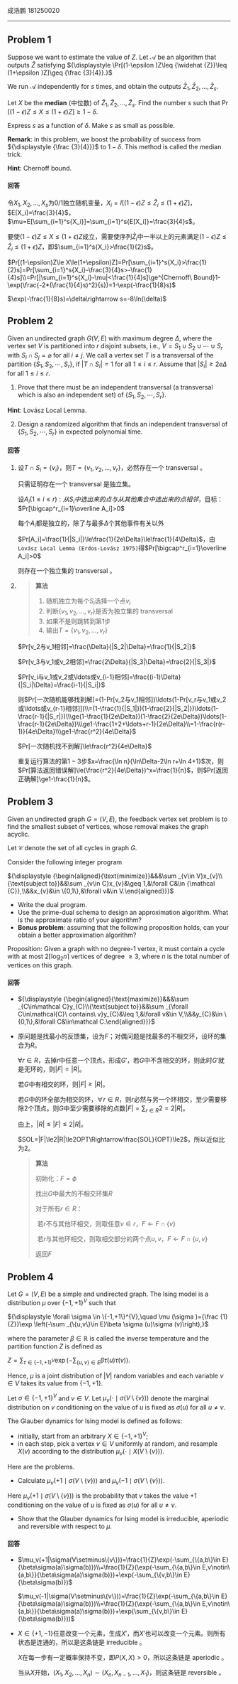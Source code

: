 成浩鹏 181250020

---

## Problem 1

Suppose we want to estimate the value of ${\displaystyle Z}$. Let ${\displaystyle {\mathcal {A}}}$ be an algorithm that outputs ${\displaystyle {\widehat {Z}}}$ satisfying ${\displaystyle \Pr[(1-\epsilon )Z\leq {\widehat {Z}}\leq (1+\epsilon )Z]\geq {\frac {3}{4}}.}$

We run ${\displaystyle {\mathcal {A}}}$ independently for ${\displaystyle s}$ times, and obtain the outputs ${\displaystyle {\widehat {Z}}_{1},{\widehat {Z}}_{2},\ldots ,{\widehat {Z}}_{s}}$.

Let ${\displaystyle X}$ be the **median** (中位数) of ${\displaystyle {\widehat {Z}}_{1},{\widehat {Z}}_{2},\ldots ,{\widehat {Z}}_{s}}$. Find the number ${\displaystyle s}$ such that ${\displaystyle \Pr[(1-\epsilon )Z\leq X\leq (1+\epsilon )Z]\geq 1-\delta .}$

Express ${\displaystyle s}$ as a function of ${\displaystyle \delta }$. Make ${\displaystyle s}$ as small as possible.

**Remark**: in this problem, we boost the probability of success from ${\displaystyle {\frac {3}{4}}}$ to ${\displaystyle 1-\delta }$. This method is called the median trick.

**Hint**: Chernoff bound.

#### 回答

令$X_1,X_2,\ldots,X_s$为$0/1$独立随机变量，$X_i=I[(1-\epsilon)Z\le\widehat Z_i\le(1+\epsilon)Z]$，$E[X_i]=\frac{3}{4}$，$\mu=E[\sum_{i=1}^s{X_i}]=\sum_{i=1}^s{E[X_i]}=\frac{3}{4}s$。

要使$(1-\epsilon)Z\le X\le(1+\epsilon)Z$成立，需要使序列$\widehat Z_i$中一半以上的元素满足$(1-\epsilon)Z\le\widehat Z_i\le(1+\epsilon)Z$，即$\sum_{i=1}^s{X_i}>\frac{1}{2}s$。

$Pr[(1-\epsilon)Z\le X\le(1+\epsilon)Z]=Pr[\sum_{i=1}^s{X_i}>\frac{1}{2}s]=Pr[\sum_{i=1}^s{X_i}-\frac{3}{4}s>-\frac{1}{4}s]\\=Pr[|\sum_{i=1}^s{X_i}-\mu|<\frac{1}{4}s]\ge^{Chernoff\ Bound}1-\exp(\frac{-2*(\frac{1}{4}s)^2}{s})=1-\exp(-\frac{1}{8}s)$

$\exp(-\frac{1}{8}s)=\delta\rightarrow s=-8\ln(\delta)$

## Problem 2

Given an undirected graph ${\displaystyle G(V,E)}$ with maximum degree ${\displaystyle \Delta }$, where the vertex set ${\displaystyle V}$ is partitioned into ${\displaystyle r}$ disjoint subsets, i.e., ${\displaystyle V=S_{1}\cup S_{2}\cup \cdots \cup S_{r}}$ with ${\displaystyle S_{i}\cap S_{j}=\varnothing }$ for all ${\displaystyle i\neq j}$. We call a vertex set ${\displaystyle T}$ is a transversal of the partition ${\displaystyle \{S_{1},S_{2},\cdots ,S_{r}\}}$, if ${\displaystyle |T\cap S_{i}|=1}$ for all ${\displaystyle 1\leq i\leq r}$. Assume that ${\displaystyle |S_{i}|\geq 2e\Delta }$ for all ${\displaystyle 1\leq i\leq r}$.

1. Prove that there must be an independent transversal (a transversal which is also an independent set) of ${\displaystyle \{S_{1},S_{2},\cdots ,S_{r}\}}$.

**Hint**: Lovász Local Lemma.

2. Design a randomized algorithm that finds an independent transversal of ${\displaystyle \{S_{1},S_{2},\cdots ,S_{r}\}}$ in expected polynomial time.

#### 回答

1. 设$T\cap S_i=\{v_i\}$，则$T=\{v_1,v_2,\ldots,v_r\}$，必然存在一个 transversal 。

   只需证明存在一个 transversal 是独立集。

   设$A_i(1\le i\le r):从S_i中选出来的点与从其他集合中选出来的点相邻$，目标：$Pr[\bigcap^r_{i=1}\overline A_i]>0$

   每个$A_i$都是独立的，除了与最多$\Delta$个其他事件有关以外

   $Pr[A_i]=\frac{1}{|S_i|}\le\frac{1}{2e\Delta}\le\frac{1}{4\Delta}$，由`Lovász Local Lemma (Erdos-Lovász 1975)`得$Pr[\bigcap^r_{i=1}\overline A_i]>0$

   则存在一个独立集的 transversal 。

2. >**算法**
   >
   >1. 随机独立为每个$S_i$选择一个点$v_i$
   >2. 判断$\{v_1,v_2,\ldots,v_r\}$是否为独立集的 transversal
   >3. 如果不是则跳转到第1步
   >4. 输出$T=\{v_1,v_2,\ldots,v_r\}$

   $Pr[v_2与v_1相邻]=\frac{\Delta}{|S_2|\Delta}=\frac{1}{|S_2|}$

   $Pr[v_3与v_1或v_2相邻]=\frac{2\Delta}{|S_3|\Delta}=\frac{2}{|S_3|}$

   $Pr[v_i与v_1或v_2或\ldots或v_{i-1}相邻]=\frac{(i-1)\Delta}{|S_i|\Delta}=\frac{i-1}{|S_i|}$

   则$Pr[一次随机能够找到解]=(1-Pr[v_2与v_1相邻])\ldots(1-Pr[v_r与v_1或v_2或\ldots或v_{r-1}相邻]])\\=(1-\frac{1}{|S_1|})(1-\frac{2}{|S_2|})\ldots(1-\frac{r-1}{|S_r|})\\\ge(1-\frac{1}{2e\Delta})(1-\frac{2}{2e\Delta})\ldots(1-\frac{r-1}{2e\Delta})\\\ge1-\frac{1+2+\ldots+r-1}{2e\Delta}\\=1-\frac{r(r-1)}{4e\Delta}\\\ge1-\frac{r^2}{4e\Delta}$

   $Pr[一次随机找不到解]\le\frac{r^2}{4e\Delta}$

   重复运行算法的第$1-3$步$x=\frac{\ln n}{\ln\Delta-2\ln r+\ln 4+1}$次，则$Pr[算法返回错误解]\le(\frac{r^2}{4e\Delta})^x=\frac{1}{n}$，则$Pr[返回正确解]\ge1-\frac{1}{n}$。

## Problem 3

Given an undirected graph ${\displaystyle G=(V,E)}$, the feedback vertex set problem is to find the smallest subset of vertices, whose removal makes the graph acyclic.

Let ${\displaystyle {\mathcal {C}}}$ denote the set of all cycles in graph ${\displaystyle G}$.

Consider the following integer program

${\displaystyle {\begin{aligned}{\text{minimize}}&&&\sum _{v\in V}x_{v}\\{\text{subject to}}&&\sum _{v\in C}x_{v}&\geq 1,&\forall C&\in {\mathcal {C}},\\&&x_{v}&\in \{0,1\},&\forall v&\in V.\end{aligned}}}$

- Write the dual program.
- Use the prime-dual schema to design an approximation algorithm. What is the approximate ratio of your algorithm?
- **Bonus problem**: assuming that the following proposition holds, can your obtain a better approximation algorithm?

Proposition: Given a graph with no degree-1 vertex, it must contain a cycle with at most ${\displaystyle 2\lceil \log _{2}n\rceil }$ vertices of degree ${\displaystyle \geq 3}$, where ${\displaystyle n}$ is the total number of vertices on this graph.

#### 回答

- ${\displaystyle {\begin{aligned}{\text{maximize}}&&&\sum _{C\in\mathcal C}y_{C}\\{\text{subject to}}&&\sum _{\forall C\in\mathcal{C}\ contains\ v}y_{C}&\leq 1,&\forall v&\in V,\\&&y_{C}&\in \{0,1\},&\forall C&\in\mathcal C.\end{aligned}}}$

- 原问题是找最小的反馈集，设为$F$；对偶问题是找最多的不相交环，设环的集合为$R$。

  $\forall r\in R$，去掉$r$中任意一个顶点，形成$G'$，若$G$中不含相交的环，则此时$G'$就是无环的，则$|F|=|R|$。

  若$G$中有相交的环，则$|F|\ge|R|$。

  若$G$中的环全部为相交的环，$\forall r\in R$，则$r$必然与另一个环相交，至少需要移除$2$个顶点。则$G$中至少需要移除的点数$|F|=\sum_{r\in R}2=2|R|$。

  由上，$|R|\le|F|\le2|R|$。

  $SOL=|F|\le2|R|\le2OPT\Rightarrow\frac{SOL}{OPT}\le2$，所以近似比为$2$。

  >**算法**
  >
  >初始化：$F = \phi$
  >
  >找出$G$中最大的不相交环集$R$
  >
  >对于所有$r\in R$：
  >
  >​	若$r$不与其他环相交，则取任意$v\in r$，$F \leftarrow F \cap \{v\}$
  >
  >​	若$r$与其他环相交，则取相交部分的两个点$u,v$，$F \leftarrow F \cap \{u,v\}$
  >
  >返回$F$

## Problem 4

Let ${\displaystyle G=(V,E)}$ be a simple and undirected graph. The Ising model is a distribution ${\displaystyle \mu }$ over ${\displaystyle \{-1,+1\}^{V}}$ such that

${\displaystyle \forall \sigma \in \{-1,+1\}^{V},\quad \mu (\sigma )={\frac {1}{Z}}\exp \left(-\sum _{\{u,v\}\in E}\beta \sigma (u)\sigma (v)\right),}$

where the parameter ${\displaystyle \beta \in \mathbb {R} }$ is called the inverse temperature and the partition function ${\displaystyle Z}$ is defined as

${\displaystyle Z=\sum _{\tau \in \{-1,+1\}^{V}}\exp \left(-\sum _{\{u,v\}\in E}\beta \tau (u)\tau (v)\right).}$

Hence, ${\displaystyle \mu }$ is a joint distribution of ${\displaystyle |V|}$ random variables and each variable ${\displaystyle v\in V}$ takes its value from ${\displaystyle \{-1,+1\}}$.

Let ${\displaystyle \sigma \in \{-1,+1\}^{V}}$ and ${\displaystyle v\in V}$. Let ${\displaystyle \mu _{v}(\cdot \mid \sigma (V\setminus \{v\}))}$ denote the marginal distribution on ${\displaystyle v}$ conditioning on the value of ${\displaystyle u}$ is fixed as ${\displaystyle \sigma (u)}$ for all ${\displaystyle u\neq v}$.

The Glauber dynamics for Ising model is defined as follows:

- initially, start from an arbitrary ${\displaystyle X\in \{-1,+1\}^{V}}$;
- in each step, pick a vertex ${\displaystyle v\in V}$ uniformly at random, and resample ${\displaystyle X(v)}$ according to the distribution ${\displaystyle \mu _{v}(\cdot \mid X(V\setminus \{v\}))}$.

Here are the problems.

- Calculate ${\displaystyle \mu _{v}(+1\mid \sigma (V\setminus \{v\}))}$ and ${\displaystyle \mu _{v}(-1\mid \sigma (V\setminus \{v\}))}$.

Here ${\displaystyle \mu _{v}(+1\mid \sigma (V\setminus \{v\}))}$ is the probability that ${\displaystyle v}$ takes the value +1 conditioning on the value of ${\displaystyle u}$ is fixed as ${\displaystyle \sigma (u)}$ for all ${\displaystyle u\neq v}$.

- Show that the Glauber dynamics for Ising model is irreducible, aperiodic and reversible with respect to ${\displaystyle \mu }$.

#### 回答

- $\mu_v(+1|\sigma(V\setminus\{v\}))=\frac{1}{Z}\exp(-\sum_{\{a,b\}\in E}{\beta\sigma(a)\sigma(b)})\\=\frac{1}{Z}(\exp(-\sum_{\{a,b\}\in E,v\notin\{a,b\}}{\beta\sigma(a)\sigma(b)})+\exp(-\sum_{\{v,b\}\in E}{\beta\sigma(b)})$

  $\mu_v(-1|\sigma(V\setminus\{v\}))=\frac{1}{Z}\exp(-\sum_{\{a,b\}\in E}{\beta\sigma(a)\sigma(b)})\\=\frac{1}{Z}(\exp(-\sum_{\{a,b\}\in E,v\notin\{a,b\}}{\beta\sigma(a)\sigma(b)})+\exp(\sum_{\{v,b\}\in E}{\beta\sigma(b)}))$

- $X\in \{+1,-1\}$任意改变一个元素，生成$X'$，而$X'$也可以改变一个元素。则所有状态是连通的，所以是这条链是 irreducible 。
  
  $X$在每一步有一定概率保持不变，即$P(X,X)>0$，所以这条链是 aperiodic 。

  当从$X$开始，$(X_1,X_2,\ldots,X_n)\sim(X_n,X_{n-1},\ldots,X_1)$，则这条链是 reversible 。